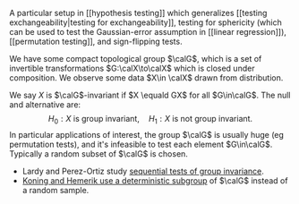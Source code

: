 A particular setup in [[hypothesis testing]] which generalizes [[testing exchangeability|testing for exchangeability]], testing for sphericity (which can be used to test the Gaussian-error assumption in [[linear regression]]), [[permutation testing]], and sign-flipping tests. 

We have some compact topological group $\calG$, which is a set of invertible transformations $G:\calX\to\calX$ which is closed under composition. We observe some data $X\in \calX$ drawn from distribution. 

We say $X$ is $\calG$-invariant if $X \equald GX$  for all $G\in\calG$. The null and alternative are: 
$$
H_0: X\text{ is group invariant}, \quad H_1: X\text{ is not group invariant}.
$$
In particular applications of interest, the group $\calG$ is usually huge (eg permutation tests), and it's infeasible to test each element $G\in\calG$. Typically a random subset of $\calG$ is chosen. 

- Lardy and Perez-Ortiz study [sequential tests of group invariance](https://arxiv.org/pdf/2401.15461).
- [Koning and Hemerik use a deterministic subgroup](https://arxiv.org/pdf/2202.00967) of $\calG$ instead of a random sample. 